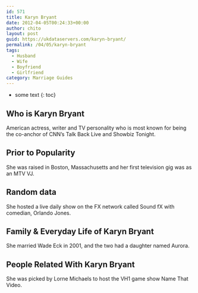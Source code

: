 ```yaml
---
id: 571
title: Karyn Bryant
date: 2012-04-05T00:24:33+00:00
author: chito
layout: post
guid: https://ukdataservers.com/karyn-bryant/
permalink: /04/05/karyn-bryant
tags:
  - Husband
  - Wife
  - Boyfriend
  - Girlfriend
category: Marriage Guides
---
```


* some text
{: toc}
          
          
## Who is  Karyn Bryant
                  
                  
                  
American actress, writer and TV personality who is most known for being the co-anchor of CNN&#8217;s Talk Back Live and Showbiz Tonight.
                  
                
                
                
## Prior to Popularity 
                  
                  
                  
She was raised in Boston, Massachusetts and her first television gig was as an MTV VJ.
                  
                
                
                
## Random data 
                  
                  
                  
She hosted a live daily show on the FX network called Sound fX with comedian, Orlando Jones.
                  
                
                
                
## Family & Everyday Life of Karyn Bryant
                  
                  
                  
She married Wade Eck in 2001, and the two had a daughter named Aurora.
                  
                
                
                
## People Related With  Karyn Bryant
                  
                  
                  
She was picked by Lorne Michaels to host the VH1 game show Name That Video.
                  
                
              
            
          
          
          
    
    
  
